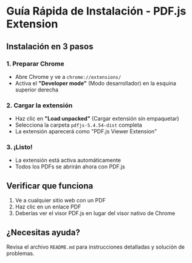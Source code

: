 # Guía Rápida de Instalación - PDF.js Extension

## Instalación en 3 pasos

### 1. Preparar Chrome
- Abre Chrome y ve a `chrome://extensions/`
- Activa el **"Developer mode"** (Modo desarrollador) en la esquina superior derecha

### 2. Cargar la extensión
- Haz clic en **"Load unpacked"** (Cargar extensión sin empaquetar)
- Selecciona la carpeta `pdfjs-5.4.54-dist` completa
- La extensión aparecerá como "PDF.js Viewer Extension"

### 3. ¡Listo!
- La extensión está activa automáticamente
- Todos los PDFs se abrirán ahora con PDF.js

## Verificar que funciona

1. Ve a cualquier sitio web con un PDF
2. Haz clic en un enlace PDF
3. Deberías ver el visor PDF.js en lugar del visor nativo de Chrome

## ¿Necesitas ayuda?

Revisa el archivo `README.md` para instrucciones detalladas y solución de problemas.